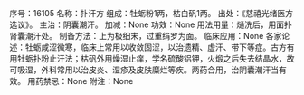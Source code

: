 序号：16105
名称：扑汗方
组成：牡蛎粉1两，枯白矾1两。
出处：《慈禧光绪医方选议》。
主治：阴囊潮汗。
加减：None
功效：None
用法用量：熥洗后，用面扑肾囊潮汗处。
制备方法：上为极细末，过重绢罗为面。
临床应用：None
各家论述：牡蛎咸涩微寒，临床上常用以收敛固涩，以治遗精、虚汗、带下等症。古方有用牡蛎扑粉止汗法；枯矾外用燥湿止痒，学名硫酸铝钾，火煅之后失去结晶水，故可吸湿，外科常用以治皮炎、湿疹及皮肤糜烂等疾。两药合用，治阴囊潮汗当有效。
用药禁忌：None
附注：None
